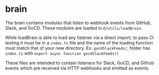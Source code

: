 # brain

The brain contains modules that listen to webhook events from GitHub, Slack, and GoCD. These modules are loaded in `@/utils/loadBrain`.

While loadBrain is able to load any listener via a direct import, to pass CI testing it must be in a `index.ts` file and the name of the loading function must match that of your new directory. Ex: `gocdSlackFeeds/`, folder has `index.ts` with `export async function gocdSlackFeeds()`

These files are intended to contain listeners for Slack, GoCD, and Github events which are received via HTTP webhooks and emitted as events.
